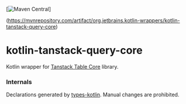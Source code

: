 [![Maven Central](https://img.shields.io/maven-central/v/org.jetbrains.kotlin-wrappers/kotlin-tanstack-query-core)]

(https://mvnrepository.com/artifact/org.jetbrains.kotlin-wrappers/kotlin-tanstack-query-core)

# kotlin-tanstack-query-core

Kotlin wrapper for [Tanstack Table Core](https://github.com/TanStack/query/tree/main/packages/query-core) library.

### Internals

Declarations generated by [types-kotlin](https://github.com/karakum-team/types-kotlin). Manual changes are prohibited.
